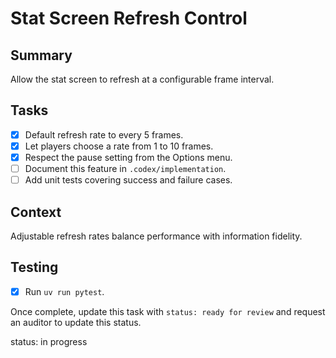 # Stat Screen Refresh Control

## Summary
Allow the stat screen to refresh at a configurable frame interval.

## Tasks
- [x] Default refresh rate to every 5 frames.
- [x] Let players choose a rate from 1 to 10 frames.
- [x] Respect the pause setting from the Options menu.
- [ ] Document this feature in `.codex/implementation`.
- [ ] Add unit tests covering success and failure cases.

## Context
Adjustable refresh rates balance performance with information fidelity.

## Testing
- [x] Run `uv run pytest`.

Once complete, update this task with `status: ready for review` and request an auditor to update this status.

status: in progress
